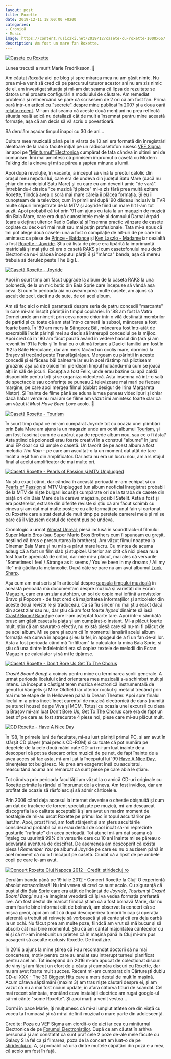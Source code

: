 ```yaml
---
layout: post
title: Roxette
date: 2019-12-11 18:00:00 +0200
categories:
- Cronică
- Music
image: https://content.rusiczki.net/2019/12/casete-cu-roxette-1000x667.jpg
description: Am fost un mare fan Roxette.
---
```

[![Casete cu Roxette](https://content.rusiczki.net/2019/12/casete-cu-roxette-1000x667.jpg)](https://content.rusiczki.net/2019/12/casete-cu-roxette.jpg)

Lunea trecută a murit Marie Fredriksson. 🙁

Am căutat *Roxette* aici pe blog și spre mirarea mea nu am găsit nimic. Nu prea mi-a venit să cred că pe parcursul tuturor acestor ani nu am zis nimic de ei, am investigat situația și mi-am dat seama că lipsa de rezultate se datora unei proaste configurări a modulului de căutare. Am remediat problema și reîncercând se pare că scrisesem de 2 ori că am fost fan. Prima oară într-un [articol cu "secrete" despre mine](https://www.rusiczki.net/2007/01/26/5-things-you-didnt-know-about-me/) publicat în 2007 și a doua oară [relativ recent](https://www.rusiczki.net/2018/01/16/capsula-timpului-muzicala/). Mi-am dat seama că aceste două mențiuni nu prea reflectă situația reală adică nu detaliază cât de mult a însemnat pentru mine această formație, așa că am decis să vă scriu o povestioară.

Să derulăm așadar timpul înapoi cu 30 de ani...

Cultura mea muzicală până pe la vârsta de 10 ani era formată din înregistrări aleatoare de la radio făcute inițial pe un radiocasetofon rusesc [VEF Sigma](https://content.rusiczki.net/2019/12/vef-sigma-hd.jpg) iar apoi pe ["Miniturnul" Electronica](https://content.rusiczki.net/2019/12/miniturn-electronica.jpg) cumpărat de tata cândva în ultimii ani de comunism. Îmi mai amintesc că primisem împrumut o casetă cu Modern Talking de la cineva și mi se părea a șaptea minune a lumii.

Apoi după revoluție, în vacanțe, a început să vină la preotul catolic din orașul meu nepotul lui, care era de undeva din județul Satu Mare (dacă nu chiar din municipiul Satu Mare) și cu care eu am devenit amic "de vară". Întrebându-l clasica "ce muzică îți place" mi-a zis fără prea multă ezitare Roxette, fiindcă avea o soră mai mare căreia îi plăcea formația. Și eu îi cunoșteam de la televizor, cum în primii ani după '90 dădeau inclusiv la TVR multe clipuri înregistrate de la MTV și Joyride fiind un mare hit l-am tot auzit. Apoi probabil că tot prin '91 am ajuns cu tata la un magazin de muzică din Baia Mare, care era după cunoștințele mele al domnului Darnai Árpád (care a deținut ulterior Radio Galaxia) și însemna practic vânzare de casete copiate cu deck-uri mai mult sau mai puțin profesionale. Tata mi-a spus că îmi pot alege două casete: una a fost o compilație de hit-uri de pe care îmi amintesc ca piese de [Prince - Batdance](https://www.youtube.com/watch?v=ulOLYnOthIw) și [Ken Laszlo - Madame](https://www.youtube.com/watch?v=P7LI-PZxLLo) iar cealaltă a fost [Roxette - Joyride](https://www.discogs.com/Roxette-Joyride/master/563). Știu că lista de piese era tipărită la imprimantă matricială și mai știu că era o casetă RAKS și cum casetofonului meu deck Electronica nu-i plăcea începutul părții B și "mânca" banda, așa că mereu trebuia să derulez peste The Big L.

[![Casetă Roxette - Joyride](https://content.rusiczki.net/2019/12/roxette-joyride-1000x667.jpg)](https://content.rusiczki.net/2019/12/roxette-joyride.jpg)

Apoi în scurt timp am făcut upgrade la album de la caseta RAKS la una poloneză, de la un mic butic din Baia Sprie care începuse să vândă așa ceva. Și cum în perioada aia nu aveam prea multe casete, am ajuns să ascult de zeci, dacă nu de sute, de ori acel album.

Am să fac aici o mică paranteză despre seria de patru concedii "marcante" în care mi-am însoțit părinții în timpul copilăriei. În '88 am fost la Vatra Dornei unde am nimerit prin ceva noroc chior într-o vilă destinată membrilor de partid și cu toate că am stat într-o cameră la subsol, mâncarea a fost foarte bună. În '89 am mers la Sângeorz Băi, mâncarea fost într-atât de execrabilă încât părinții mei au decis să întrerupă concediul pe la mijloc. Apoi cred că în '90 am făcut pauză având în vedere haosul din țară și am revenit în '91 la Felix și în final cu o ultimă forțare a Daciei familiei am fost în '92 la Băile Herculane, dar am mers făcând un ocoliș mare, dormind la Brașov și trecând peste Transfăgărășan. Mergeam cu părinții în aceste concedii și ei făceau băi balneare iar eu în acel răstimp mă plictiseam groaznic așa că de obicei îmi pierdeam timpul holbându-mă cum se joacă alții în săli de jocuri. Excepția a fost Felix, unde erau bazine cu apă caldă disponibile pentru toți și se organiza videotecă. Asta insemna că într-o sală de spectacole sau conferințe se puneau 2 televizoare mai mari pe fiecare margine, pe care apoi mergea filmul (dublat desigur de Irina Margareta Nistor). Și înainte de filme până se aduna lumea puneau videclipuri și chiar dacă habar verde nu mai am ce filme am văzut îmi amintesc foarte clar că am văzut *It Must Have Been Love* acolo. 🙂

[![Casetă Roxette - Tourism](https://content.rusiczki.net/2019/12/roxette-tourism-1000x667.jpg)](https://content.rusiczki.net/2019/12/roxette-tourism.jpg)

În scurt timp după ce mi-am cumpărat Joyride tot cu ocazia unei plimbări prin Baia Mare am ajuns la un magazin unde am ochit albumul [Tourism](https://www.discogs.com/Roxette-Tourism/master/59420), și am fost fascinat cum de a apărut așa de repede album nou, sau ce o fi ăsta? Asta știind că polonezii erau foarte creativi în a construi "albume" în jurul unui EP doar ca să umple o casetă. Un favorit de pe acest album a fost melodia *The Rain* - pe care am ascultat-o la un moment dat atât de tare încât a ieșit fum din amplificator. Dar asta nu era un lucru nou, am ars etajul final al acelui amplificator de mai multe ori.

[![Casetă Roxette - Pearls of Passion și MTV Unplugged](https://content.rusiczki.net/2019/12/roxette-pearls-of-passion-1000x667.jpg)](https://content.rusiczki.net/2019/12/roxette-pearls-of-passion.jpg)

Nu știu exact când, dar cândva în această perioadă m-am echipat și cu [Pearls of Passion](https://www.discogs.com/Roxette-Pearls-Of-Passion/master/59469) și MTV Unplugged (un album neoficial înregistrat probabil de la MTV de niște bulgari iscusiți) cumpărate ori de la taraba de casete din piață ori din Baia Mare de la careva magazin, posibil Satelit. Asta a fost și era posterelor, extrase din diferite reviste și știu că am făcut schimb cu cineva și am dat mai multe postere cu alte formații pe unul fain și cartonat cu Roxette care a stat destul de mult timp pe peretele camerei mele și mi se pare că îl văzusem destul de recent pus pe undeva.

Cronologic a urmat [Almost Unreal](https://www.discogs.com/Roxette-Almost-Unreal/master/675), piesă inclusă în soundtrack-ul filmului [Super Mario Bros](https://www.imdb.com/title/tt0108255/) (sau Super Mario Bros Brothers cum îi spuneam eu greșit, neștiind că bros e prescurtarea la brothers). Am văzut filmul noaptea la Cinemar Baia Mare și nu mi s-a părut mare lucru. Cu mintea de acuma adaug că a fost un film slab și stupizel. Ulterior am citit că nici piesa nu a fost foarte apreciată de critici, dar mie mi-a plăcut, mai ales că versurile "Sometimes I feel / Strange as it seems / You've been in my dreams / All my life" mă gâdilau la melancolie. După câte se pare nu am avut albumul [Look Sharp](https://www.discogs.com/Roxette-Look-Sharp/master/22999).

Așa cum am mai scris și în articolul despre [capsula timpului muzicală](https://www.rusiczki.net/2018/01/17/capsula-timpului-muzicala/) în această perioadă mă documentam despre muzică și varietăți din Ecran Magazin, care era un ziar autohton, un soi de copie mai ieftină a revistelor Bravo și Popcorn - de fapt cred că majoritatea informațiilor și articolelor din aceste două reviste le și traduceau. Ca să fiu sincer nu mai știu exact dacă din acest ziar sau nu, dar știu că am fost foarte *hyped* dinainte să iasă [Crash! Boom! Bang!](https://www.discogs.com/Roxette-Crash-Boom-Bang/master/59428) pe care l-am așteptat foarte tare. Apoi într-o sâmbătă brusc am găsit caseta la piața și am cumpărat-o instant. Mi-a plăcut foarte mult, știu că am savurat-o efectiv, nu există piesă care să nu-mi fi plăcut de pe acel album. Mi se pare și acum că în momentul lansării acelui album formația era cumva în apogeu și eu la fel, în apogeul de a fi un fan de-al lor. Asta a fost perioada când mă "infiltram" la calculator la mina Baia Sprie, și știu că una dintre îndeletniciri era să copiez textele de melodii din Ecran Magazin pe calculator și să mi le tipăresc.

[![Casetă Roxette - Don't Bore Us Get To The Chorus](https://content.rusiczki.net/2019/12/roxette-dont-bore-us-get-to-the-chorus-1000x667.jpg)](https://content.rusiczki.net/2019/12/roxette-dont-bore-us-get-to-the-chorus.jpg)

*Crash! Boom! Bang!* a coincis pentru mine cu terminarea școlii generale. A urmat perioada licelului când orientarea mea muzicală s-a schimbat mult și intens. La început a câștigat teren muzica electronică instrumentală de genul lui Vangelis și Mike Oldfield iar ulterior rockul și metalul trecând prin mai multe etape de la Helloween până la Dream Theater. Apoi spre finalul licelui m-a prins încet-încet curentul de muzică electronică de dans (numită pe atunci house) de pe Viva și MCM. Totuși cu ocazia unei excursii cu clasa la Brașov mi-am luat [Don't Bore Us, Get To The Chorus](https://www.discogs.com/Roxette-Dont-Bore-Us-Get-To-The-Chorus-Roxettes-Greatest-Hits/master/59445) care era de fapt un best of pe care au fost strecurate 4 piese noi, piese care mi-au plăcut mult.

[![CD Roxette - Have A Nice Day](https://content.rusiczki.net/2019/12/roxette-have-a-nice-day-1000x667.jpg)](https://content.rusiczki.net/2019/12/roxette-have-a-nice-day.jpg)

În '98, în primele luni de facultate, mi-au luat părinții primul PC, și am avut în sfârșit CD player (mai precis CD-ROM) și cu toate că pot număra pe degetele de la cele două mâini cate CD-uri mi-am luat înainte de a descoperi că pot sa descarc orice muzică de pe net, de fapt înainte de a avea acces să fac asta, mi-am luat la începutul lui '99 [Have A Nice Day](https://www.discogs.com/Roxette-Have-A-Nice-Day/master/59477), binențeles tot bulgăresc. Nu prea am exagerat însă cu ascultatul, reascultând acuma am remarcat că sunt piese pe care abia le știam.

Tot cândva prin perioada facultății am văzut la o amică CD-uri originale cu Roxette primite la rândul ei împrumut de la cineva. Am fost invidios, dar am profitat de ocazie să răsfoiesc și să admir cărticelele.

Prin 2006 când deja accesul la internet devenise o chestie obișnuită și cum am dat de trackere de torrent specializate pe muzică, mi-am descarcat discografia la o calitate acceptabilă și am avut un maxim moment de nostalgie de mi-au urcat Roxette pe primul loc în topul ascultărilor pe last.fm. Apoi, prost fiind, am fost stânjenit și am șters ascultările considerând probabil că nu erau destul de cool încât să-mi reprezinte gusturile "rafinate" din acea perioadă. Tot atunci mi-am dat seama că înțeleg cu ușurință 99% din versurile care cu 10 ani înainte mi se păreau o adevărată aventură de descifrat. De asemenea am descoperit că exista piesa *I Remember You* pe albumul Joyride pe care eu nu o auzisem până în acel moment că nu o fi încăput pe casetă. Ciudat că a lipsit de pe ambele copii pe care le-am avut.

[![Concert Roxette Cluj Napoca 2012 - Credit: stiridecluj.ro](https://content.rusiczki.net/2019/12/concert-roxette-cluj-napoca-2012-1000x665.jpg)](https://content.rusiczki.net/2019/12/concert-roxette-cluj-napoca-2012.jpg)

Derulăm banda până pe 19 iulie 2012 - Concert Roxette la Cluj! O experiență absolut extraordinară! Nu îmi venea să cred ca sunt acolo. Cu siguranță că puștiul din Baia Sprie care era atât de încântat de *Joyride*, *Tourism* și *Crash! Boom! Bang!* nu și-a imaginat vreodată că își va vedea formația preferată live. Am fost destul de marcat fiindcă știam că a fost bolnavă Marie, dar nu eram foarte bine informat cât de bolnavă, am observat la concert că se mișca greoi, apoi am citit că după descoperirea tumorii în cap și operația aferentă a trebuit să reinvețe să vorbească și să cante și că era deja oarbă la un ochi. Nu făcut prea am multe poze, fiindcă am vrut să mă bucur și să absorb cât mai bine momentul. Știu că am cântat majoritatea cântecelor cu ei și că mi-am înnebunit un prieten că în mașină până la Cluj mi-am pus pasagerii să asculte exclusiv Roxette. De încălzire.

În 2016 a ajuns la mine știrea că i-au recomandat doctorii să nu mai concerteze, motiv pentru care au anulat sau intrerupt turneul planificat pentru acel an. Tot începând din 2016 m-am apucat de colecționat discuri de vinyl și am făcut un efort de a căuta și cumpăra discuri cu Roxette, dar nu am avut foarte mult succes. Recent mi-am cumparat din Cărturești dublu CD-ul [XXX - The 30 Biggest Hits](https://www.discogs.com/Roxette-XXX-The-30-Biggest-Hits/master/799366) care a mers destul de mult în mașină. Acum câteva săptămâni (maxim 3) am tras niște căutari despre ei, și am vazut că nu a mai fost niciun update, în afara câtorva titluri de scandal. Cel mai recent sâmbata, montând ceva instalații electrice am rugat google-ul să-mi cânte "some Roxette". Și apoi marți a venit vestea...

Dormi în pace Marie, îți mulțumesc că mi-ai umplut atâtea ore din viață cu vocea ta frumoasă și că mi-ai definit muzical o mare parte din adolescență.

Credite: Poza cu VEF Sigma am ciordit-o de [aici](https://www.kn34pc.com/sch/sch_cass/cass_vef_260.html) iar cea cu miniturnul Electronica de pe [Forumul Electroniștilor](https://www.elforum.info/topic/53732-linie-mini-component-miniturn-electronica-3220/page/4/?tab=comments#comment-1303943). După ce am căutat în arhiva personală și am constatat că sunt praf cele 2 poze de-ale mele făcute cu Galaxy S la fel ca și filmarea, poza de la concert am luat-o de pe [stiridecluj.ro](https://www.stiridecluj.ro/social/transilvania-s-a-indragostit-de-roxette-22-000-de-fani-la-concertul-de-pe-cluj-arena). A, și probabil că una dintre multele căpățâni din poză e a mea, că acolo am fost în față.
